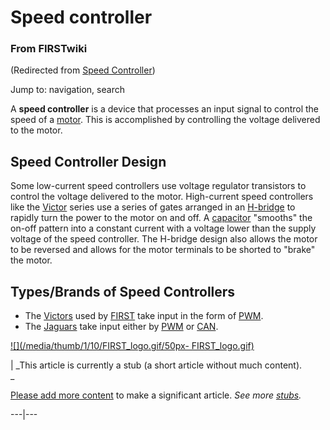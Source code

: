 

# Speed controller

### From FIRSTwiki

(Redirected from [Speed
Controller](/index.php?title=Speed_Controller&redirect=no "Speed Controller"
))

Jump to: navigation, search

A **speed controller** is a device that processes an input signal to control
the speed of a [motor](Motor "Motor" ). This is accomplished by
controlling the voltage delivered to the motor.


## Speed Controller Design

Some low-current speed controllers use voltage regulator transistors to
control the voltage delivered to the motor. High-current speed controllers
like the [Victor](Victor "Victor" ) series use a series of gates
arranged in an [H-bridge](/index.php?title=H-bridge&action=edit "H-bridge" )
to rapidly turn the power to the motor on and off. A
[capacitor](/index.php?title=Capacitor&action=edit "Capacitor" ) "smooths" the
on-off pattern into a constant current with a voltage lower than the supply
voltage of the speed controller. The H-bridge design also allows the motor to
be reversed and allows for the motor terminals to be shorted to "brake" the
motor.


## Types/Brands of Speed Controllers

  * The [Victors](Victor "Victor" ) used by [FIRST](FIRST "FIRST" ) take input in the form of [PWM](PWM "PWM" ). 
  * The [Jaguars](Jaguar "Jaguar" ) take input either by [PWM](PWM "PWM" ) or [CAN](/index.php?title=CAN&action=edit "CAN" ). 

[![](/media/thumb/1/10/FIRST_logo.gif/50px-
FIRST_logo.gif)](Image:FIRST_logo.gif "" )

|  _This article is currently a stub (a short article without much content).  
_

[Please add more
content](http://www.firstwiki.net/index.php?title=Speed_controller&action=edit
"http://www.firstwiki.net/index.php?title=Speed_controller&action=edit" ) to
make a significant article. _See more [stubs](Special:Shortpages
"Special:Shortpages" )._  
  
---|---  
  
